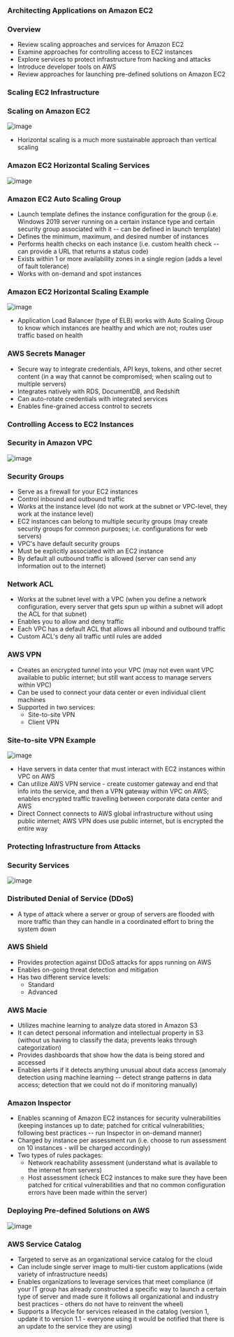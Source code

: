 ### Architecting Applications on Amazon EC2

### Overview

* Review scaling approaches and services for Amazon EC2
* Examine approaches for controlling access to EC2 instances
* Explore services to protect infrastructure from hacking and attacks
* Introduce developer tools on AWS
* Review approaches for launching pre-defined solutions on Amazon EC2 

### Scaling EC2 Infrastructure

### Scaling on Amazon EC2

![image](https://user-images.githubusercontent.com/114364831/214639682-2e403f7f-24c4-44de-9515-0900ad898667.png)

* Horizontal scaling is a much more sustainable approach than vertical scaling

### Amazon EC2 Horizontal Scaling Services

![image](https://user-images.githubusercontent.com/114364831/214640342-d797c194-beee-42ea-9286-86598c84eb6b.png)

### Amazon EC2 Auto Scaling Group

* Launch template defines the instance configuration for the group (i.e. Windows 2019 server running on a certain instance type and certain security group associated with it -- can be defined in launch template)
* Defines the minimum, maximum, and desired number of instances
* Performs health checks on each instance (i.e. custom health check -- can provide a URL that returns a status code)
* Exists within 1 or more availability zones in a single region (adds a level of fault tolerance)
* Works with on-demand and spot instances

### Amazon EC2 Horizontal Scaling Example

![image](https://user-images.githubusercontent.com/114364831/214645848-fcfdfa74-9119-4f20-be3e-982540d7e7dc.png)

* Application Load Balancer (type of ELB) works with Auto Scaling Group to know which instances are healthy and which are not; routes user traffic based on health

### AWS Secrets Manager

* Secure way to integrate credentials, API keys, tokens, and other secret content (in a way that cannot be compromised; when scaling out to multiple servers)
* Integrates natively with RDS, DocumentDB, and Redshift
* Can auto-rotate credentials with integrated services
* Enables fine-grained access control to secrets

### Controlling Access to EC2 Instances

### Security in Amazon VPC

![image](https://user-images.githubusercontent.com/114364831/214650388-381ed90a-7b25-426c-ab87-2de122acb955.png)

### Security Groups

* Serve as a firewall for your EC2 instances
* Control inbound and outbound traffic
* Works at the instance level (do not work at the subnet or VPC-level, they work at the instance level)
* EC2 instances can belong to multiple security groups (may create security groups for common purposes; i.e. configurations for web servers)
* VPC's have default security groups
* Must be explicitly associated with an EC2 instance
* By default all outbound traffic is allowed (server can send any information out to the internet)

### Network ACL

* Works at the subnet level with a VPC (when you define a network configuration, every server that gets spun up within a subnet will adopt the ACL for that subnet) 
* Enables you to allow and deny traffic
* Each VPC has a default ACL that allows all inbound and outbound traffic
* Custom ACL's deny all traffic until rules are added

### AWS VPN

* Creates an encrypted tunnel into your VPC (may not even want VPC available to public internet; but still want access to manage servers within VPC)
* Can be used to connect your data center or even individual client machines
* Supported in two services:
    * Site-to-site VPN
    * Client VPN

### Site-to-site VPN Example

![image](https://user-images.githubusercontent.com/114364831/214670775-5b5292bb-0b55-4795-8e4b-b15da671280f.png)

* Have servers in data center that must interact with EC2 instances within VPC on AWS
* Can utilize AWS VPN service - create customer gateway and end that info into the service, and then a VPN gateway within VPC on AWS; enables encrypted traffic travelling between corporate data center and AWS
* Direct Connect connects to AWS global infrastructure without using public internet; AWS VPN does use public internet, but is encrypted the entire way

### Protecting Infrastructure from Attacks

### Security Services

![image](https://user-images.githubusercontent.com/114364831/214673448-29760e62-3386-4f22-b15b-440830417251.png)

### Distributed Denial of Service (DDoS)

* A type of attack where a server or group of servers are flooded with more traffic than they can handle in a coordinated effort to bring the system down

### AWS Shield

* Provides protection against DDoS attacks for apps running on AWS
* Enables on-going threat detection and mitigation
* Has two different service levels:
     * Standard
     * Advanced

### AWS Macie

* Utilizes machine learning to analyze data stored in Amazon S3
* It can detect personal information and intellectual property in S3 (without us having to classify the data; prevents leaks through categorization)
* Provides dashboards that show how the data is being stored and accessed
* Enables alerts if it detects anything unusual about data access (anomaly detection using machine learning -- detect strange patterns in data access; detection that we could not do if monitoring manually)

### Amazon Inspector

* Enables scanning of Amazon EC2 instances for security vulnerabilities (keeping instances up to date; patched for critical vulnerabilities; following best practices -- run Inspector in on-demand manner)
* Charged by instance per assessment run (i.e. choose to run assessment on 10 instances - will be charged accordingly)
* Two types of rules packages:
     * Network reachability assessment (understand what is available to the internet from servers)
     * Host assessment (check EC2 instances to make sure they have been patched for critical vulnerabilities and that no common configuration errors have been made within the server)

### Deploying Pre-defined Solutions on AWS

![image](https://user-images.githubusercontent.com/114364831/214686516-b59c8b7d-bda3-478a-872f-29ccea74d141.png)

### AWS Service Catalog

* Targeted to serve as an organizational service catalog for the cloud
* Can include single server image to multi-tier custom applications (wide variety of infrastructure needs)
* Enables organizations to leverage services that meet compliance (if your IT group has already constructed a specific way to launch a certain type of server and made sure it follows all organizational and industry best practices - others do not have to reinvent the wheel)
* Supports a lifecycle for services released in the catalog (version 1, update it to version 1.1 - everyone using it would be notified that there is an update to the service they are using)

